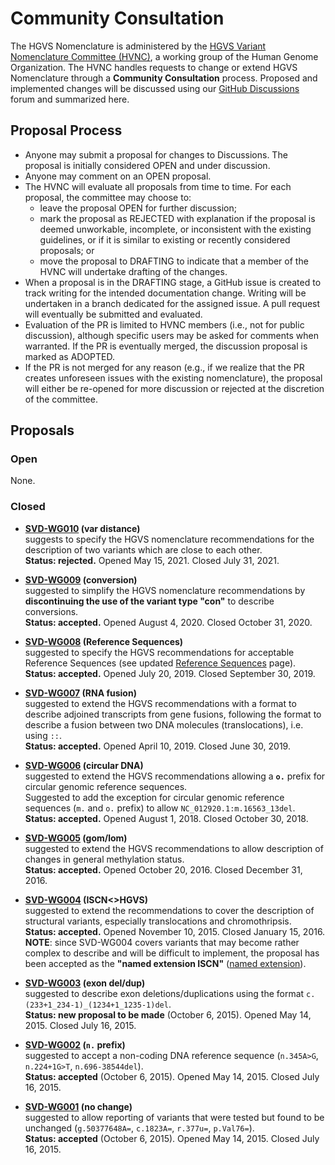 # Community Consultation

The HGVS Nomenclature is administered by the [HGVS Variant Nomenclature Committee (HVNC)](../hvnc.md), a working group of the Human Genome Organization.
The HVNC handles requests to change or extend HGVS Nomenclature through a **Community Consultation** process.
Proposed and implemented changes will be discussed using our [GitHub Discussions](https://github.com/HGVSnomenclature/hgvs-nomenclature/discussions) forum and summarized here.

## Proposal Process

- Anyone may submit a proposal for changes to Discussions.
  The proposal is initially considered OPEN and under discussion.
- Anyone may comment on an OPEN proposal.
- The HVNC will evaluate all proposals from time to time.
  For each proposal, the committee may choose to:
    - leave the proposal OPEN for further discussion;
    - mark the proposal as REJECTED with explanation if the proposal is deemed unworkable, incomplete, or inconsistent with the existing guidelines, or if it is similar to existing or recently considered proposals; or
    - move the proposal to DRAFTING to indicate that a member of the HVNC will undertake drafting of the changes.
- When a proposal is in the DRAFTING stage, a GitHub issue is created to track writing for the intended documentation change.
  Writing will be undertaken in a branch dedicated for the assigned issue.
  A pull request will eventually be submitted and evaluated.
- Evaluation of the PR is limited to HVNC members (i.e., not for public discussion), although specific users may be asked for comments when warranted.
  If the PR is eventually merged, the discussion proposal is marked as ADOPTED.
- If the PR is not merged for any reason (e.g., if we realize that the PR creates unforeseen issues with the existing nomenclature), the proposal will either be re-opened for more discussion or rejected at the discretion of the committee.

## Proposals

### Open

None.

### Closed

- **[SVD-WG010](SVD-WG010.md) (var distance)**<br>
  suggests to specify the HGVS nomenclature recommendations for the description of two variants which are close to each other.<br>
  **Status: rejected.** Opened May 15, 2021. Closed July 31, 2021.

- **[SVD-WG009](SVD-WG009.md) (conversion)**<br>
  suggested to simplify the HGVS nomenclature recommendations by **discontinuing the use of the variant type "con"** to describe conversions.<br>
  **Status: accepted.** Opened August 4, 2020. Closed October 31, 2020.

- **[SVD-WG008](SVD-WG008.md) (Reference Sequences)**<br>
  suggested to specify the HGVS recommendations for acceptable Reference Sequences (see updated [Reference Sequences](../background/refseq.md) page).<br>
  **Status: accepted.** Opened July 20, 2019. Closed September 30, 2019.

- **[SVD-WG007](SVD-WG007.md) (RNA fusion)**<br>
  suggested to extend the HGVS recommendations with a format to describe adjoined transcripts from gene fusions, following the format to describe a fusion between two DNA molecules (translocations), i.e. using `::`.<br>
  **Status: accepted.** Opened April 10, 2019. Closed June 30, 2019.

- **[SVD-WG006](SVD-WG006.md) (circular DNA)**<br>
  suggested to extend the HGVS recommendations allowing a **`o.`** prefix for circular genomic reference sequences.<br>
  Suggested to add the exception for circular genomic reference sequences (`m.` and `o.` prefix) to allow `NC_012920.1:m.16563_13del`.<br>
  **Status: accepted.** Opened August 1, 2018. Closed October 30, 2018.

- **[SVD-WG005](SVD-WG005.md) (gom/lom)**<br>
  suggested to extend the HGVS recommendations to allow description of changes in general methylation status.<br>
  **Status: accepted.** Opened October 20, 2016. Closed December 31, 2016.

- **[SVD-WG004](SVD-WG004.md) (ISCN<>HGVS)**<br>
  suggested to extend the recommendations to cover the description of structural variants, especially translocations and chromothripsis.<br>
  **Status: accepted.** Opened November 10, 2015. Closed January 15, 2016.<br>
  **NOTE**: since SVD-WG004 covers variants that may become rather complex to describe and will be difficult to implement, the proposal has been accepted as the **"named extension ISCN"** ([named extension](../versions/older-versions.md#SVD-WG004)).

- **[SVD-WG003](SVD-WG003.md) (exon del/dup)**<br>
  suggested to describe exon deletions/duplications using the format `c.(233+1_234-1)_(1234+1_1235-1)del`.<br>
  **Status: new proposal to be made** (October 6, 2015). Opened May 14, 2015. Closed July 16, 2015.

- **[SVD-WG002](SVD-WG002.md) (`n.` prefix)**<br>
  suggested to accept a non-coding DNA reference sequence (`n.345A>G`, `n.224+1G>T`, `n.696-38544del`).<br>
  **Status: accepted** (October 6, 2015). Opened May 14, 2015. Closed July 16, 2015.

- **[SVD-WG001](SVD-WG001.md) (no change)**<br>
  suggested to allow reporting of variants that were tested but found to be unchanged (`g.50377648A=`, `c.1823A=`, `r.377u=`, `p.Val76=`).<br>
  **Status: accepted** (October 6, 2015). Opened May 14, 2015. Closed July 16, 2015.
